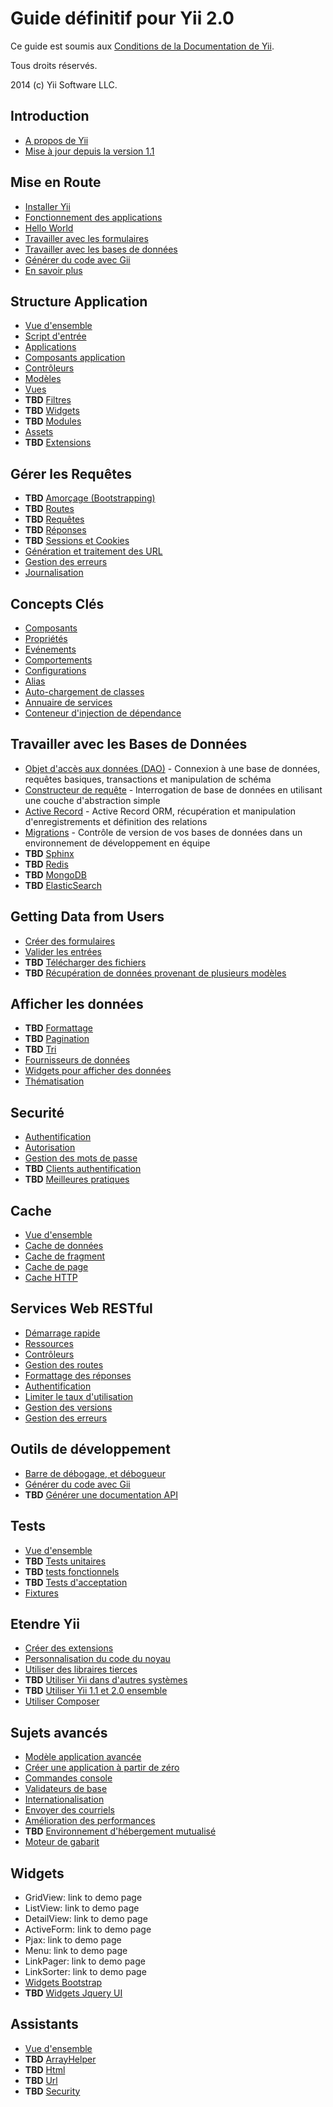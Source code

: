 Guide définitif pour Yii 2.0
============================

Ce guide est soumis aux [Conditions de la Documentation de Yii](http://www.yiiframework.com/doc/terms/).

Tous droits réservés.

2014 (c) Yii Software LLC.


Introduction
------------

* [A propos de Yii](intro-yii.md)
* [Mise à jour depuis la version 1.1](intro-upgrade-from-v1.md)


Mise en Route
-------------

* [Installer Yii](start-installation.md)
* [Fonctionnement des applications](start-workflow.md)
* [Hello World](start-hello.md)
* [Travailler avec les formulaires](start-forms.md)
* [Travailler avec les bases de données](start-databases.md)
* [Générer du code avec Gii](start-gii.md)
* [En savoir plus](start-looking-head.md)


Structure Application
---------------------

* [Vue d'ensemble](structure-overview.md)
* [Script d'entrée](structure-entry-scripts.md)
* [Applications](structure-applications.md)
* [Composants application](structure-application-components.md)
* [Contrôleurs](structure-controllers.md)
* [Modèles](structure-models.md)
* [Vues](structure-views.md)
* **TBD** [Filtres](structure-filters.md)
* **TBD** [Widgets](structure-widgets.md)
* **TBD** [Modules](structure-modules.md)
* [Assets](structure-assets.md)
* **TBD** [Extensions](structure-extensions.md)


Gérer les Requêtes
------------------

* **TBD** [Amorçage (Bootstrapping)](runtime-bootstrapping.md)
* **TBD** [Routes](runtime-routing.md)
* **TBD** [Requêtes](runtime-requests.md)
* **TBD** [Réponses](runtime-responses.md)
* **TBD** [Sessions et Cookies](runtime-sessions-cookies.md)
* [Génération et traitement des URL](runtime-url-handling.md)
* [Gestion des erreurs](runtime-handling-errors.md)
* [Journalisation](runtime-logging.md)


Concepts Clés
-------------

* [Composants](concept-components.md)
* [Propriétés](concept-properties.md)
* [Evénements](concept-events.md)
* [Comportements](concept-behaviors.md)
* [Configurations](concept-configurations.md)
* [Alias](concept-aliases.md)
* [Auto-chargement de classes](concept-autoloading.md)
* [Annuaire de services](concept-service-locator.md)
* [Conteneur d'injection de dépendance](concept-di-container.md)


Travailler avec les Bases de Données
------------------------------------

* [Objet d'accès aux données (DAO)](db-dao.md) - Connexion à une base de données, requêtes basiques, transactions et manipulation de schéma
* [Constructeur de requête](db-query-builder.md) - Interrogation de base de données en utilisant une couche d'abstraction simple
* [Active Record](db-active-record.md) - Active Record ORM, récupération et manipulation d'enregistrements et définition des relations
* [Migrations](db-migrations.md) - Contrôle de version de vos bases de données dans un environnement de développement en équipe
* **TBD** [Sphinx](db-sphinx.md)
* **TBD** [Redis](db-redis.md)
* **TBD** [MongoDB](db-mongodb.md)
* **TBD** [ElasticSearch](db-elastic-search.md)


Getting Data from Users
-----------------------

* [Créer des formulaires](input-forms.md)
* [Valider les entrées](input-validation.md)
* **TBD** [Télécharger des fichiers](input-file-upload.md)
* **TBD** [Récupération de données provenant de plusieurs modèles](input-multiple-models.md)


Afficher les données
--------------------

* **TBD** [Formattage](output-formatting.md)
* **TBD** [Pagination](output-pagination.md)
* **TBD** [Tri](output-sorting.md)
* [Fournisseurs de données](output-data-providers.md)
* [Widgets pour afficher des données](output-data-widgets.md)
* [Thématisation](output-theming.md)


Securité
--------

* [Authentification](security-authentication.md)
* [Autorisation](security-authorization.md)
* [Gestion des mots de passe](security-passwords.md)
* **TBD** [Clients authentification](security-auth-clients.md)
* **TBD** [Meilleures pratiques](security-best-practices.md)


Cache
-----

* [Vue d'ensemble](caching-overview.md)
* [Cache de données](caching-data.md)
* [Cache de fragment](caching-fragment.md)
* [Cache de page](caching-page.md)
* [Cache HTTP](caching-http.md)


Services Web RESTful
--------------------

* [Démarrage rapide](rest-quick-start.md)
* [Ressources](rest-resources.md)
* [Contrôleurs](rest-controllers.md)
* [Gestion des routes](rest-routing.md)
* [Formattage des réponses](rest-response-formatting.md)
* [Authentification](rest-authentication.md)
* [Limiter le taux d'utilisation](rest-rate-limiting.md)
* [Gestion des versions](rest-versioning.md)
* [Gestion des erreurs](rest-error-handling.md)


Outils de développement
-----------------------

* [Barre de débogage, et débogueur](tool-debugger.md)
* [Générer du code avec Gii](tool-gii.md)
* **TBD** [Générer une documentation API](tool-api-doc.md)


Tests
-----

* [Vue d'ensemble](test-overview.md)
* **TBD** [Tests unitaires](test-unit.md)
* **TBD** [tests fonctionnels](test-functional.md)
* **TBD** [Tests d'acceptation](test-acceptance.md)
* [Fixtures](test-fixtures.md)


Etendre Yii
-----------

* [Créer des extensions](extend-creating-extensions.md)
* [Personnalisation du code du noyau](extend-customizing-core.md)
* [Utiliser des libraires tierces](extend-using-libs.md)
* **TBD** [Utiliser Yii dans d'autres systèmes](extend-embedding-in-others.md)
* **TBD** [Utiliser Yii 1.1 et 2.0 ensemble](extend-using-v1-v2.md)
* [Utiliser Composer](extend-using-composer.md)


Sujets avancés
--------------

* [Modèle application avancée](tutorial-advanced-app.md)
* [Créer une application à partir de zéro](tutorial-start-from-scratch.md)
* [Commandes console](tutorial-console.md)
* [Validateurs de base](tutorial-core-validators.md)
* [Internationalisation](tutorial-i18n.md)
* [Envoyer des courriels](tutorial-mailing.md)
* [Amélioration des performances](tutorial-performance-tuning.md)
* **TBD** [Environnement d'hébergement mutualisé](tutorial-shared-hosting.md)
* [Moteur de gabarit](tutorial-template-engines.md)


Widgets
-------

* GridView: link to demo page
* ListView: link to demo page
* DetailView: link to demo page
* ActiveForm: link to demo page
* Pjax: link to demo page
* Menu: link to demo page
* LinkPager: link to demo page
* LinkSorter: link to demo page
* [Widgets Bootstrap](bootstrap-widgets.md)
* **TBD** [Widgets Jquery UI](jui-widgets.md)


Assistants
----------

* [Vue d'ensemble](helper-overview.md)
* **TBD** [ArrayHelper](helper-array.md)
* **TBD** [Html](helper-html.md)
* **TBD** [Url](helper-url.md)
* **TBD** [Security](helper-security.md)

